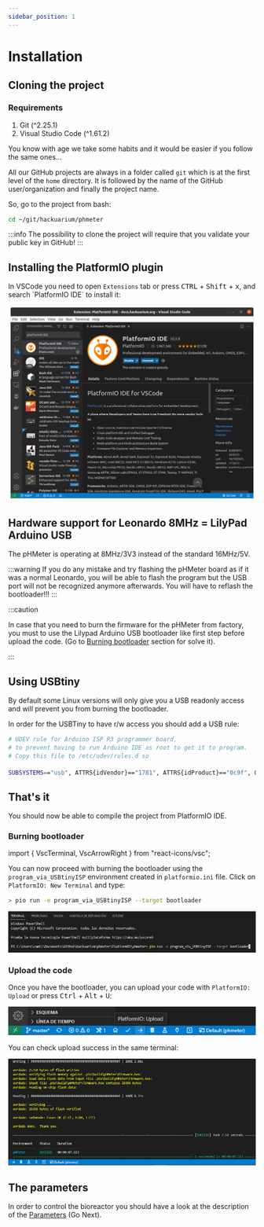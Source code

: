 ```yaml
---
sidebar_position: 1
---
```



# Installation

## Cloning the project

### Requirements

1. Git (^2.25.1)
2. Visual Studio Code (^1.61.2)

You know with age we take some habits and it would be easier if you follow the same ones...

All our GitHub projects are always in a folder called `git`
which is at the first level of the `home` directory. It is followed by the
name of the GitHub user/organization and finally the project name.

So, go to the project from bash:

```bash
cd ~/git/hackuarium/phmeter
```

:::info
The possibility to clone the project will require that you validate your public key in GitHub!
:::

## Installing the PlatformIO plugin

In VSCode you need to open `Extensions` tab or press <kbd>CTRL</kbd> + <kbd>Shift</kbd> + <kbd>x</kbd>, and search ´PlatformIO IDE´ to install it:

![PlatformIO IDE](platformio.png)

## Hardware support for Leonardo 8MHz = LilyPad Arduino USB

The pHMeter is operating at 8MHz/3V3 instead of the standard 16MHz/5V.

:::warning
If you do any mistake and try flashing the pHMeter board as if it was a normal Leonardo, you will be able to flash the program but the USB port will not be recognized anymore afterwards. You will have to reflash the bootloader!!!
:::

:::caution

In case that you need to burn the firmware for the pHMeter from factory, you must to use the Lilypad Arduino USB bootloader like first step before upload the code. (Go to [Burning bootloader](#burning-bootloader) section for solve it).

:::

## Using USBtiny

By default some Linux versions will only give you a USB readonly access and will prevent you from burning the bootloader.

In order for the USBTiny to have r/w access you should add a USB rule:

```bash
# UDEV rule for Arduino ISP R3 programmer board,
# to prevent having to run Arduino IDE as root to get it to program.
# Copy this file to /etc/udev/rules.d so

SUBSYSTEMS=="usb", ATTRS{idVendor}=="1781", ATTRS{idProduct}=="0c9f", GROUP="plugdev", MODE="0666"
```

## That's it

You should now be able to compile the project from PlatformIO IDE.

### Burning bootloader

import { VscTerminal, VscArrowRight } from "react-icons/vsc";

You can now proceed with burning the bootloader using the `program_via_USBtinyISP` environment created in `platformio.ini` file. Click on `PlatformIO: New Terminal` <VscTerminal /> and type:

```bash
> pio run -e program_via_USBtinyISP --target bootloader
```

![PlatformIO: New Terminal](terminal.png)

### Upload the code

Once you have the bootloader, you can upload your code with `PlatformIO: Upload` <VscArrowRight /> or press <kbd>Ctrl</kbd> + <kbd>Alt</kbd> + <kbd>U</kbd>:

![Upload option](upload.png)

You can check upload success in the same terminal:

![Upload success](upload-success.png)

## The parameters

In order to control the bioreactor you should have a look at the description of the [Parameters](20_parameters.md) (Go Next).
